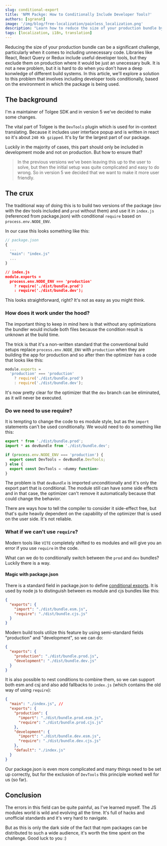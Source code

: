 ```yaml
---
slug: conditional-export
title: 'NPM Packge: How to Conditionally Include Developer Tools?'
authors: [sgranat]
image: '/img/blog/free-localization/painless_localization.png'
description: "Learn how to reduce the size of your production bundle by conditionally including developer tools based on the environment in which it's being used."
tags: [localization, i18n, translation]
---
```


Reducing the size of your production bundle can be a significant challenge, particularly when it comes to including unnecessary code. Libraries like React, React Query or Redux include useful developer tools, but they exclude them on production where it would be just an unecessary bulk. It is not a new problem, but it is hard to do when you don't have a deep konwledge of different build systems. In this article, we'll explore a solution to this problem that involves including developer tools conditionally, based on the environment in which the package is being used.

<!--truncate-->

## The background

I'm a maintainer of Tolgee SDK and in version 5 we've decided to make some changes.

The vital part of Tolgee is the `DevTools` plugin which is used for in-context translating. Because it includes user interface popup and is written in react so it's about `240 Kb gzipped`. It's by far the largest part of our package.

Luckily in the majority of cases, this part should only be included in development mode and not on production. But how to ensure that?

> In the previous versions we've been leaving this up to the user to solve, but then the initial setup was quite complicated and easy to do wrong. So in version 5 we decided that we want to make it more user friendly.

## The crux

The traditional way of doing this is to build two versions of the package (`dev` with the dev tools included and `prod` without them) and use it in `index.js` (referenced from package.json) with conditional `require` based on `process.env.NODE_ENV`.

In our case this looks something like this:

```ts
// package.json
{
  ...
  "main": "index.js"
  ...
}
```

```json
// index.js
module.exports =
  process.env.NODE_ENV === 'production'
    ? require('./dist/bundle.prod')
    : require('./dist/bundle.dev');
```

This looks straightforward, right? It's not as easy as you might think.

### How does it work under the hood?

The important thing to keep in mind here is that without any optimizations the bundler would include both files because the condition result is unknown at the build time.

The trick is that it's a non-written standard that the conventional build setups replace `process.env.NODE_ENV` with `production` when they are building the app for production and so after then the optimizer has a code that looks like this:

```ts
module.exports =
  'production' === 'production'
    ? require('./dist/bundle.prod')
    : require('./dist/bundle.dev');
```

It's now pretty clear for the optimizer that the `dev` branch can be eliminated, as it will never be executed.

### Do we need to use require?

It is tempting to change the code to es module style, but as the `import` statements can't be used conditionally. We would need to do something like this:

```ts
export * from './dist/bundle.prod';
import * as devBundle from './dist/bundle.dev';

if (process.env.NODE_ENV === 'production') {
  export const DevTools = devBundle.DevTools;
} else {
  export const DevTools = <dummy function>
}
```

The problem is that `devBundle` is imported unconditionally and it's only the export part that is conditional.
The module still can have some side effects and in that case, the optimizer can't remove it automatically because that could change the behavior.

There are ways how to tell the compiler to consider it side-effect free, but that's quite heavily dependent on the capability of the optimizer that is used on the user side. It's not reliable.

### What if we can't use `require`?

Modern tools like `VITE` completely shifted to es modules and will give you an error if you use `require` in the code.

What can we do to conditionally switch between the `prod` and `dev` bundles? Luckily there is a way.

#### Magic with package.json

There is a standard field in package.json to define [conditional exports](https://nodejs.org/api/packages.html#conditional-exports). It is used by node js to distinguish between es module and cjs bundles like this:

```json
{
  "exports": {
    "import": "./dist/bundle.esm.js",
    "require": "./dist/bundle.cjs.js"
  }
}
```

Modern build tools utilize this feature by using semi-standard fields "production" and "development", so we can do:

```json
{
  "exports": {
    "production": "./dist/bundle.prod.js",
    "development": "./dist/bundle.dev.js"
  }
}
```

It is also possible to nest conditions to combine them, so we can support both esm and csj and also add fallbacks to `index.js` (which contains the old way of using `require`):

```json
{
  "main": "./index.js", //
  "exports": {
    "production": {
      "import": "./dist/bundle.prod.esm.js",
      "require": "./dist/bundle.prod.cjs.js"
    },
    "development": {
      "import": "./dist/bundle.dev.esm.js",
      "require": "./dist/bundle.dev.cjs.js"
    },
    "default": "./index.js"
  }
}
```

Our package.json is even more complicated and many things need to be set up correctly, but for the exclusion of `DevTools` this principle worked well for us (so far).

## Conclusion

The errors in this field can be quite painful, as I've learned myself. The JS modules world is wild and evolving all the time. It's full of hacks and unofficial standards and it's very hard to navigate.

But as this is only the dark side of the fact that npm packages can be distributed to such a wide audience, it's worth the time spent on the challenge. Good luck to you :)
